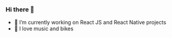 ### Hi there 👋

- 🔭  I’m currently working on React JS and React Native projects
- 🚴  I love music and bikes

  

